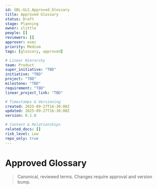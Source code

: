 ```yaml
---
id: GBL-GLS_Approved_Glossary
title: Approved Glossary
status: Draft
stage: Planning
owner: slittle
people: []
reviewers: []
approver: exec
priority: Medium
tags: [glossary, approved]

# Linear Hierarchy
team: Product
super_initiative: "TBD"
initiative: "TBD"
project: "TBD"
milestone: "TBD"
requirement: "TBD"
linear_project_link: "TBD"

# Timestamps & Versioning
created: 2025-09-27T16:30:00Z
updated: 2025-09-27T16:30:00Z
version: 0.1.0

# Context & Relationships
related_docs: []
risk_level: Low
repo_only: true
---
```


# Approved Glossary

> Canonical, reviewed terms. Changes require approval and version bump.
